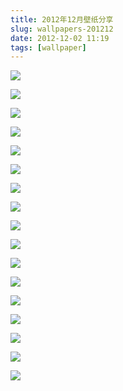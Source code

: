 ```yaml
---
title: 2012年12月壁纸分享
slug: wallpapers-201212
date: 2012-12-02 11:19
tags: [wallpaper]
---
```


<a href="http://abstract.desktopnexus.com/wallpaper/1253942/"><img src="http://static.desktopnexus.com/thumbnails/1253942-bigthumbnail.jpg" border="0"></a>

<a href="http://abstract.desktopnexus.com/wallpaper/1278356/"><img src="http://static.desktopnexus.com/thumbnails/1278356-bigthumbnail.jpg" border="0"></a>

<a href="http://people.desktopnexus.com/wallpaper/1206104/"><img src="http://static.desktopnexus.com/thumbnails/1206104-bigthumbnail.jpg" border="0"></a>

<a href="http://nature.desktopnexus.com/wallpaper/1282846/"><img src="http://static.desktopnexus.com/thumbnails/1282846-bigthumbnail.jpg" border="0"></a>

<a href="http://abstract.desktopnexus.com/wallpaper/1254372/"><img src="http://static.desktopnexus.com/thumbnails/1254372-bigthumbnail.jpg" border="0"></a>

<a href="http://abstract.desktopnexus.com/wallpaper/1258187/"><img src="http://static.desktopnexus.com/thumbnails/1258187-bigthumbnail.jpg" border="0"></a>

<a href="http://nature.desktopnexus.com/wallpaper/1259142/"><img src="http://static.desktopnexus.com/thumbnails/1259142-bigthumbnail.jpg" border="0"></a>

<a href="http://animals.desktopnexus.com/wallpaper/1264164/"><img src="http://static.desktopnexus.com/thumbnails/1264164-bigthumbnail.jpg" border="0"></a>

<a href="http://anime.desktopnexus.com/wallpaper/1265279/"><img src="http://static.desktopnexus.com/thumbnails/1265279-bigthumbnail.jpg" border="0"></a>

<a href="http://anime.desktopnexus.com/wallpaper/1247137/"><img src="http://static.desktopnexus.com/thumbnails/1247137-bigthumbnail.jpg" border="0"></a>

<a href="http://videogames.desktopnexus.com/wallpaper/1262143/"><img src="http://static.desktopnexus.com/thumbnails/1262143-bigthumbnail.jpg" border="0"></a>

<a href="http://anime.desktopnexus.com/wallpaper/1265617/"><img src="http://static.desktopnexus.com/thumbnails/1265617-bigthumbnail.jpg" border="0"></a>

<a href="http://abstract.desktopnexus.com/wallpaper/1289384/"><img src="http://static.desktopnexus.com/thumbnails/1289384-bigthumbnail.jpg" border="0"></a>

<a href="http://abstract.desktopnexus.com/wallpaper/1288703/"><img src="http://static.desktopnexus.com/thumbnails/1288703-bigthumbnail.jpg" border="0"></a>

<a href="http://abstract.desktopnexus.com/wallpaper/1289862/"><img src="http://static.desktopnexus.com/thumbnails/1289862-bigthumbnail.jpg" border="0"></a>

<a href="http://animals.desktopnexus.com/wallpaper/1290667/"><img src="http://static.desktopnexus.com/thumbnails/1290667-bigthumbnail.jpg" border="0"></a>

<a href="http://space.desktopnexus.com/wallpaper/1289763/"><img src="http://static.desktopnexus.com/thumbnails/1289763-bigthumbnail.jpg" border="0"></a>
